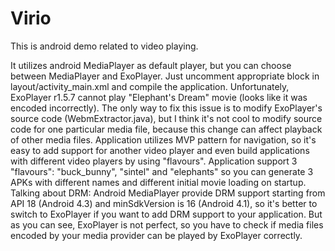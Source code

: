 # Virio
This is android demo related to video playing.

It utilizes android MediaPlayer as default player, but you can choose between MediaPlayer and ExoPlayer. Just uncomment appropriate block in layout/activity_main.xml and compile the application.
Unfortunately, ExoPlayer r1.5.7 cannot play "Elephant's Dream" movie (looks like it was encoded incorrectly). The only way to fix this issue is to modify ExoPlayer's source code (WebmExtractor.java), but I think it's not cool to modify source code for one particular media file, because this change can affect playback of other media files.
Application utilizes MVP pattern for navigation, so it's easy to add support for another video player and even build applications with different video players by using "flavours".
Application support 3 "flavours": "buck_bunny", "sintel" and "elephants" so you can generate 3 APKs with different names and different initial movie loading on startup. 
Talking about DRM: Android MediaPlayer provide DRM support starting from API 18 (Android 4.3) and minSdkVersion is 16 (Android 4.1), so it's better to switch to ExoPlayer if you want to add DRM support to your application. But as you can see, ExoPlayer is not perfect, so you have to check if media files encoded by your media provider can be played by ExoPlayer correctly.